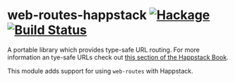 web-routes-happstack [![Hackage](https://img.shields.io/hackage/v/web-routes-happstack.svg)](https://hackage.haskell.org/package/web-routes-happstack) [![Build Status](https://api.travis-ci.org/Happstack/web-routes-happstack.svg?branch=master)](https://travis-ci.org/Happstack/web-routes-happstack)
=========

A portable library which provides type-safe URL routing. For more information an tye-safe URLs check out [this section of the Happstack Book](http://www.happstack.com/docs/crashcourse/index.html#web-routes).

This module adds support for using `web-routes` with Happstack.

